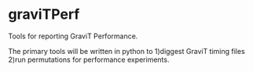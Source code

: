 # graviTPerf
Tools for reporting GraviT Performance.

The primary tools will be written in python to 
  1)diggest GraviT timing files
  2)run permutations for performance experiments. 
